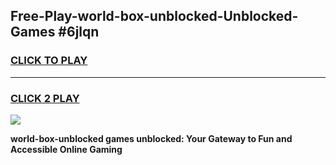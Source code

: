 
## Free-Play-world-box-unblocked-Unblocked-Games #6jlqn
<h3>
<a href="https://news.freeplayer.one?title=world-box-unblocked&ref=8M">CLICK TO PLAY</a></h3>
<hr>

<h3>
<a href="https://news.freeplayer.one?title=world-box-unblocked&ref=8M">CLICK 2 PLAY</a>
  
</h3>

<a href="https://news.freeplayer.one?title=world-box-unblocked&ref=8M"><img src="https://clearcache.store/games.png"></a>


**world-box-unblocked games unblocked: Your Gateway to Fun and Accessible Online Gaming**
